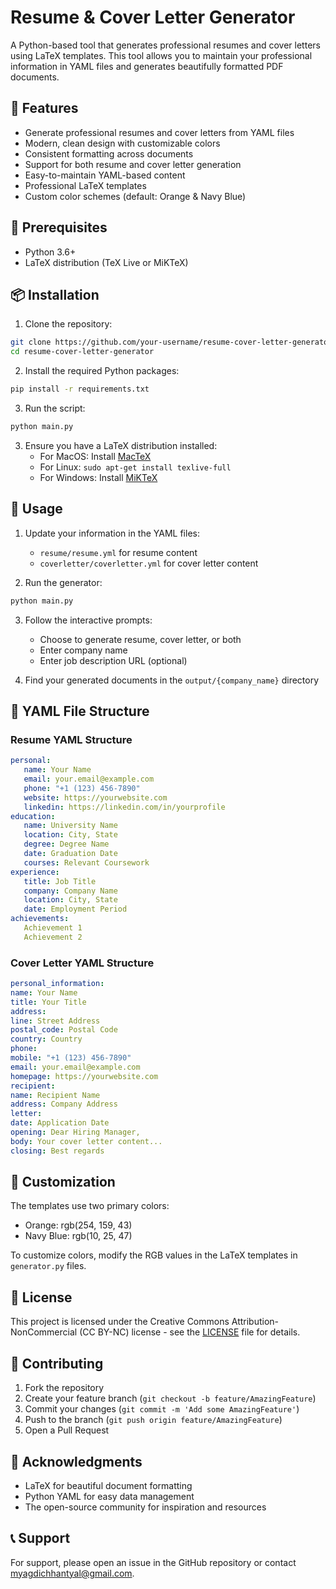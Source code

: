 # Resume & Cover Letter Generator

A Python-based tool that generates professional resumes and cover letters using LaTeX templates. This tool allows you to maintain your professional information in YAML files and generates beautifully formatted PDF documents.

## 🌟 Features

- Generate professional resumes and cover letters from YAML files
- Modern, clean design with customizable colors
- Consistent formatting across documents
- Support for both resume and cover letter generation
- Easy-to-maintain YAML-based content
- Professional LaTeX templates
- Custom color schemes (default: Orange & Navy Blue)

## 🔧 Prerequisites

- Python 3.6+
- LaTeX distribution (TeX Live or MiKTeX)

## 📦 Installation

1. Clone the repository:

```bash
git clone https://github.com/your-username/resume-cover-letter-generator.git
cd resume-cover-letter-generator
```

2. Install the required Python packages:

```bash
pip install -r requirements.txt
```

3. Run the script:

```bash
python main.py
```

3. Ensure you have a LaTeX distribution installed:
   - For MacOS: Install [MacTeX](https://www.tug.org/mactex/)
   - For Linux: `sudo apt-get install texlive-full`
   - For Windows: Install [MiKTeX](https://miktex.org/)

## 🚀 Usage

1. Update your information in the YAML files:
   - `resume/resume.yml` for resume content
   - `coverletter/coverletter.yml` for cover letter content

2. Run the generator:

```bash
python main.py
```

3. Follow the interactive prompts:
   - Choose to generate resume, cover letter, or both
   - Enter company name
   - Enter job description URL (optional)


4. Find your generated documents in the `output/{company_name}` directory

## 📄 YAML File Structure

### Resume YAML Structure

```yaml
personal:
   name: Your Name
   email: your.email@example.com
   phone: "+1 (123) 456-7890"
   website: https://yourwebsite.com
   linkedin: https://linkedin.com/in/yourprofile
education:
   name: University Name
   location: City, State
   degree: Degree Name
   date: Graduation Date
   courses: Relevant Coursework
experience:
   title: Job Title
   company: Company Name
   location: City, State
   date: Employment Period
achievements:
   Achievement 1
   Achievement 2
```

### Cover Letter YAML Structure

```yaml
personal_information:
name: Your Name
title: Your Title
address:
line: Street Address
postal_code: Postal Code
country: Country
phone:
mobile: "+1 (123) 456-7890"
email: your.email@example.com
homepage: https://yourwebsite.com
recipient:
name: Recipient Name
address: Company Address
letter:
date: Application Date
opening: Dear Hiring Manager,
body: Your cover letter content...
closing: Best regards
```


## 🎨 Customization

The templates use two primary colors:
- Orange: rgb(254, 159, 43)
- Navy Blue: rgb(10, 25, 47)

To customize colors, modify the RGB values in the LaTeX templates in `generator.py` files.

## 📝 License

This project is licensed under the Creative Commons Attribution-NonCommercial (CC BY-NC) license - see the [LICENSE](LICENSE) file for details.

## 🤝 Contributing

1. Fork the repository
2. Create your feature branch (`git checkout -b feature/AmazingFeature`)
3. Commit your changes (`git commit -m 'Add some AmazingFeature'`)
4. Push to the branch (`git push origin feature/AmazingFeature`)
5. Open a Pull Request

## 🙏 Acknowledgments

- LaTeX for beautiful document formatting
- Python YAML for easy data management
- The open-source community for inspiration and resources

## 📞 Support

For support, please open an issue in the GitHub repository or contact [myagdichhantyal@gmail.com](mailto:myagdichhantyal@gmail.com).